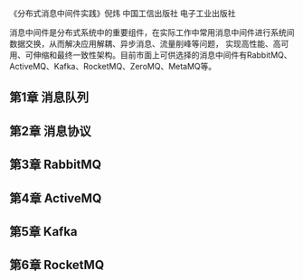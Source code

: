 《分布式消息中间件实践》倪炜 中国工信出版社 电子工业出版社

消息中间件是分布式系统中的重要组件，在实际工作中常用消息中间件进行系统间数据交换，从而解决应用解耦、异步消息、流量削峰等问题，
实现高性能、高可用、可伸缩和最终一致性架构。目前市面上可供选择的消息中间件有RabbitMQ、ActiveMQ、Kafka、RocketMQ、ZeroMQ、MetaMQ等。

## 第1章  消息队列
## 第2章  消息协议
## 第3章  RabbitMQ
## 第4章  ActiveMQ
## 第5章  Kafka
## 第6章  RocketMQ